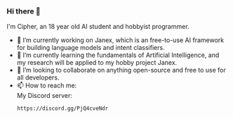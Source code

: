 ### Hi there 👋

I'm Cipher, an 18 year old AI student and hobbyist programmer.

- 🔭 I’m currently working on Janex, which is an free-to-use AI framework for building language models and intent classifiers.
- 🌱 I’m currently learning the fundamentals of Artificial Intelligence, and my research will be applied to my hobby project Janex.
- 👯 I’m looking to collaborate on anything open-source and free to use for all developers.
- 📫 How to reach me:\
  My Discord server:
  ```
  https://discord.gg/PjQ4cveNdr
  ```
<!--
**Cipher58/Cipher58** is a ✨ _special_ ✨ repository because its `README.md` (this file) appears on your GitHub profile.

Here are some ideas to get you started:

- 🔭 I’m currently working on ...
- 🌱 I’m currently learning ...
- 👯 I’m looking to collaborate on ...
- 🤔 I’m looking for help with ...
- 💬 Ask me about ...
- 📫 How to reach me: ...
- 😄 Pronouns: ...
- ⚡ Fun fact: ...
-->
